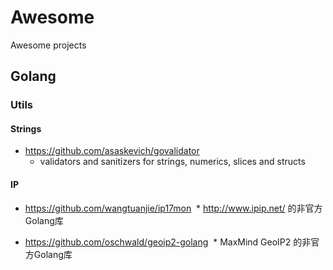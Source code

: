 # Awesome
Awesome projects

## Golang

### Utils

#### Strings
 * https://github.com/asaskevich/govalidator
   * validators and sanitizers for strings, numerics, slices and structs

#### IP
* https://github.com/wangtuanjie/ip17mon
  * http://www.ipip.net/ 的非官方Golang库
  
* https://github.com/oschwald/geoip2-golang
  * MaxMind GeoIP2 的非官方Golang库
